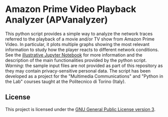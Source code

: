 # Amazon Prime Video Playback Analyzer (APVanalyzer)

This python script provides a simple way to analyze the network traces referred
to the playback of a movie and/or TV show from Amazon Prime Video. In particular,
it plots multiple graphs showing the most relevant information to study how the
player reacts to different network conditions. See the
[illustrative Jupyter Notebook](APVanalyzer.ipynb) for more
information and the description of the main functionalities provided by the
python script. *Warning*: the sample input files are not provided as part of
this repository as they may contain privacy-sensitive personal data.
The script has been developed as a project for the "Multimedia
Communications" and "Python in the Lab" courses taught at the Politecnico di
Torino (Italy).

## License

This project is licensed under the [GNU General Public License version 3](
https://www.gnu.org/licenses/gpl-3.0.en.html).
